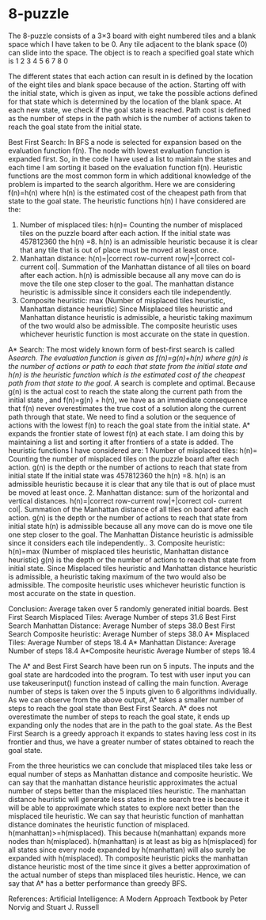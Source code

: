 # 8-puzzle
The 8-puzzle consists of a 3×3 board with eight numbered tiles and a blank space which I have taken to be 0. Any tile adjacent to the blank space (0) can slide into the space. The object is to reach a specified goal state which is 
1	2	3
4	5	6
7	8	0

The different states that each action can result in is defined by the location of the eight tiles and blank space because of the action. Starting off with the initial state, which is given as input, we take the possible actions defined for that state which is determined by the location of the blank space. At each new state, we check if the goal state is reached. Path cost is defined as the number of steps in the path which is the number of actions taken to reach the goal state from the initial state.

Best First Search:
In BFS a node is selected for expansion based on the evaluation function f(n). The node with lowest evaluation function is expanded first. So, in the code I have used a list to maintain the states and each time I am sorting it based on the evaluation function f(n). Heuristic functions are the most common form in which additional knowledge of the problem is imparted to the search algorithm. Here we are considering f(n)=h(n) where h(n) is the estimated cost of the cheapest path from that state to the goal state. The heuristic functions h(n) I have considered are the:
1.	Number of misplaced tiles: h(n)= Counting the number of misplaced tiles on the puzzle board after each action. If the initial state was 457812360 the h(n) =8. 
h(n) is an admissible heuristic because it is clear that any tile that is out of place must be moved at least once.
2.	Manhattan distance: h(n)=|correct row-current row|+|correct col- current col|. Summation of the Manhattan distance of all tiles on board after each action. h(n) is admissible because all any move can do is move the tile one step closer to the goal. The manhattan distance heuristic is admissible since it considers each tile independently.
3.	Composite heuristic: 
max (Number of misplaced tiles heuristic, Manhattan distance heuristic)
Since Misplaced tiles heuristic and Manhattan distance heuristic is admissible, a heuristic taking maximum of the two would also be admissible.
The composite heuristic uses whichever heuristic function is most accurate on the state in question.

A* Search:
The most widely known form of best-first search is called A*search. The evaluation function is given as f(n)=g(n)+h(n) where g(n) is the number of actions or path to each that state from the initial state and h(n) is the heuristic function which is the estimated cost of the cheapest path from that state to the goal. A* search is complete and optimal. Because g(n) is the actual cost to reach the state along the current path from the initial state , and f(n)=g(n) + h(n), we have as an immediate consequence that f(n) never overestimates the true cost of a solution along the current path through that state. We need to find a solution or the sequence of actions with the lowest f(n) to reach the goal state from the initial state. A* expands the frontier state of lowest f(n) at each state. I am doing this by maintaining a list and sorting it after frontiers of a state is added. The heuristic functions I have considered are:
1      Number of misplaced tiles:
h(n)= Counting the number of misplaced tiles on the puzzle board after each action.
g(n) is the depth or the number of actions to reach that state from initial state
If the initial state was 457812360 the h(n) =8.
h(n) is an admissible heuristic because it is clear that any tile that is out of place must be moved at least once.
2.	Manhattan distance: sum of the horizontal and vertical distances.
h(n)=|correct row-current row|+|correct col- current col|. Summation of the Manhattan distance of all tiles on board after each action.
g(n) is the depth or the number of actions to reach that state from initial state
h(n) is admissible because all any move can do is move one tile one step closer to the goal.
The Manhattan Distance heuristic is admissible since it considers each tile independently..
3.	Composite heuristic: 
h(n)=max (Number of misplaced tiles heuristic, Manhattan distance heuristic)
g(n) is the depth or the number of actions to reach that state from initial state.
Since Misplaced tiles heuristic and Manhattan distance heuristic is admissible, a heuristic taking maximum of the two would also be admissible.
The composite heuristic uses whichever heuristic function is most accurate on the state in question.

Conclusion:
Average taken over 5 randomly generated initial boards. 
Best First Search Misplaced Tiles: Average Number of steps 31.6
Best First Search Manhattan Distance: Average Number of steps 38.0
Best First Search Composite heuristic: Average Number of steps 38.0
A* Misplaced Tiles: Average Number of steps 18.4
A* Manhattan Distance: Average Number of steps 18.4
A*Composite heuristic Average Number of steps 18.4

The A* and Best First Search have been run on 5 inputs. The inputs and the goal state are hardcoded into the program. To test with user input you can use takeuserinput() function instead of calling the main function. Average number of steps is taken over the 5 inputs given to 6 algorithms individually.
As we can observe from the above output, A* takes a smaller number of steps to reach the goal state than Best First Search. A* does not overestimate the number of steps to reach the goal state, it ends up expanding only the nodes that are in the path to the goal state. As the Best First Search is a greedy approach it expands to states having less cost in its frontier and thus, we have a greater number of states obtained to reach the goal state. 

From the three heuristics we can conclude that misplaced tiles take less or equal number of steps as Manhattan distance and composite heuristic. We can say that the manhattan distance heuristic approximates the actual number of steps better than the misplaced tiles heuristic. The manhattan distance heuristic will generate less states in the search tree is because it will be able to approximate which states to explore next better than the misplaced tile heuristic.
We can say that heuristic function of manhattan distance dominates the heuristic function of misplaced. h(manhattan)>=h(misplaced). This because h(manhattan) expands more nodes than h(misplaced). h(manhattan) is at least as big as h(misplaced) for all states since every node expanded by h(manhattan) will also surely be expanded with h(misplaced). 
Th composite heuristic picks the manhattan distance heuristic most of the time since it gives a better approximation of the actual number of steps than misplaced tiles heuristic.
Hence, we can say that A* has a better performance than greedy BFS.

References: Artificial Intelligence: A Modern Approach Textbook by Peter Norvig and Stuart J. Russell



